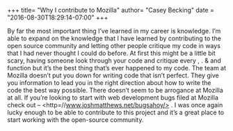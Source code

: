 +++
title= "Why I contribute to Mozilla"
author= "Casey Becking"
date = "2016-08-30T18:29:14-07:00"
+++

By far the most important thing I’ve learned in my career is knowledge. I’m able to expand on the knowledge that I have learned by contributing to the open source community and letting other people critique my code in ways that I had never thought I could do before. At first this might be a little bit scary, having someone look through your code and critique every , . & and function but it’s the best thing that’s ever happened to my code. The team at Mozilla doesn’t put you down for writing code that isn’t perfect. They give you information to lead you in the right direction about how to write the code the best way possible. There doesn’t seem to be arrogance at Mozilla at all. If you’re looking to start with web development bugs filed at Mozilla check out – <http=//www.joshmatthews.net/bugsahoy/> . I was once again lucky enough to be able to contribute to this project and it’s a great place to start working with the open-source community.